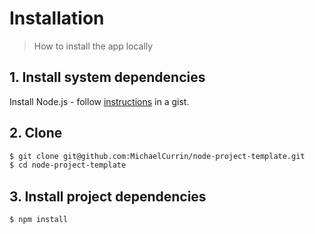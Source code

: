 # Installation
> How to install the app locally


## 1. Install system dependencies

Install Node.js - follow [instructions](https://gist.github.com/MichaelCurrin/aa1fc56419a355972b96bce23f3bccba) in a gist.


## 2. Clone

```sh
$ git clone git@github.com:MichaelCurrin/node-project-template.git
$ cd node-project-template
```

## 3. Install project dependencies

```sh
$ npm install
```
